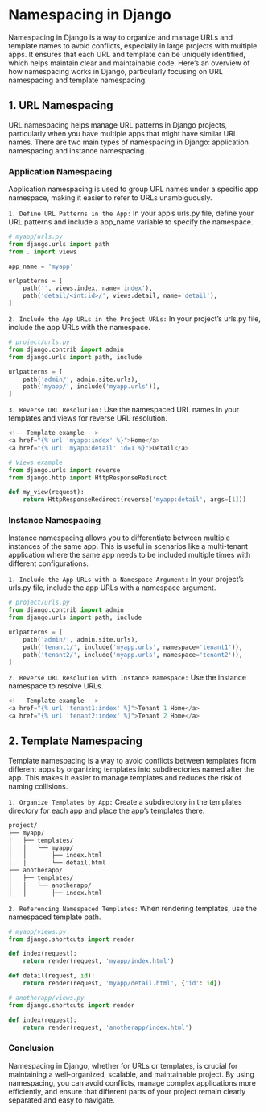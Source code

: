# Namespacing in Django

Namespacing in Django is a way to organize and manage URLs and template names to avoid conflicts, especially in large projects with multiple apps. It ensures that each URL and template can be uniquely identified, which helps maintain clear and maintainable code. Here’s an overview of how namespacing works in Django, particularly focusing on URL namespacing and template namespacing.

## 1. URL Namespacing
URL namespacing helps manage URL patterns in Django projects, particularly when you have multiple apps that might have similar URL names. There are two main types of namespacing in Django: application namespacing and instance namespacing.

### Application Namespacing
Application namespacing is used to group URL names under a specific app namespace, making it easier to refer to URLs unambiguously.

`1. Define URL Patterns in the App:`
In your app’s urls.py file, define your URL patterns and include a app_name variable to specify the namespace.

```python
# myapp/urls.py
from django.urls import path
from . import views

app_name = 'myapp'

urlpatterns = [
    path('', views.index, name='index'),
    path('detail/<int:id>/', views.detail, name='detail'),
]
```

`2. Include the App URLs in the Project URLs:`
In your project’s urls.py file, include the app URLs with the namespace.

```python
# project/urls.py
from django.contrib import admin
from django.urls import path, include

urlpatterns = [
    path('admin/', admin.site.urls),
    path('myapp/', include('myapp.urls')),
]
```

`3. Reverse URL Resolution:`
Use the namespaced URL names in your templates and views for reverse URL resolution.

```python
<!-- Template example -->
<a href="{% url 'myapp:index' %}">Home</a>
<a href="{% url 'myapp:detail' id=1 %}">Detail</a>
```

```python
# Views example
from django.urls import reverse
from django.http import HttpResponseRedirect

def my_view(request):
    return HttpResponseRedirect(reverse('myapp:detail', args=[1]))
```

### Instance Namespacing
Instance namespacing allows you to differentiate between multiple instances of the same app. This is useful in scenarios like a multi-tenant application where the same app needs to be included multiple times with different configurations.

`1. Include the App URLs with a Namespace Argument:`
In your project’s urls.py file, include the app URLs with a namespace argument.

```python
# project/urls.py
from django.contrib import admin
from django.urls import path, include

urlpatterns = [
    path('admin/', admin.site.urls),
    path('tenant1/', include('myapp.urls', namespace='tenant1')),
    path('tenant2/', include('myapp.urls', namespace='tenant2')),
]
```

`2. Reverse URL Resolution with Instance Namespace:`
Use the instance namespace to resolve URLs.

```python
<!-- Template example -->
<a href="{% url 'tenant1:index' %}">Tenant 1 Home</a>
<a href="{% url 'tenant2:index' %}">Tenant 2 Home</a>
```

## 2. Template Namespacing
Template namespacing is a way to avoid conflicts between templates from different apps by organizing templates into subdirectories named after the app. This makes it easier to manage templates and reduces the risk of naming collisions.

`1. Organize Templates by App:`
Create a subdirectory in the templates directory for each app and place the app’s templates there.

```bash
project/
├── myapp/
│   ├── templates/
│   │   └── myapp/
│   │       ├── index.html
│   │       └── detail.html
├── anotherapp/
│   ├── templates/
│   │   └── anotherapp/
│   │       ├── index.html
```

`2. Referencing Namespaced Templates:`
When rendering templates, use the namespaced template path.

```python
# myapp/views.py
from django.shortcuts import render

def index(request):
    return render(request, 'myapp/index.html')

def detail(request, id):
    return render(request, 'myapp/detail.html', {'id': id})
```

```python
# anotherapp/views.py
from django.shortcuts import render

def index(request):
    return render(request, 'anotherapp/index.html')
```

### Conclusion
Namespacing in Django, whether for URLs or templates, is crucial for maintaining a well-organized, scalable, and maintainable project. By using namespacing, you can avoid conflicts, manage complex applications more efficiently, and ensure that different parts of your project remain clearly separated and easy to navigate.